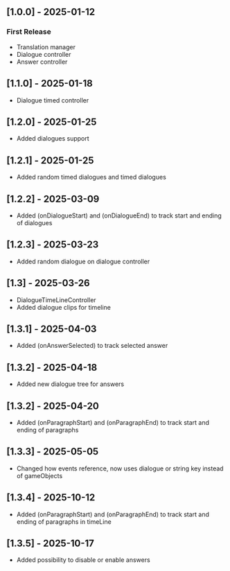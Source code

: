 ## [1.0.0] - 2025-01-12
### First Release
- Translation manager
- Dialogue controller
- Answer controller

## [1.1.0] - 2025-01-18
- Dialogue timed controller

## [1.2.0] - 2025-01-25
- Added dialogues support

## [1.2.1] - 2025-01-25
- Added random timed dialogues and timed dialogues

## [1.2.2] - 2025-03-09
- Added (onDialogueStart) and (onDialogueEnd) to track start and ending of dialogues

## [1.2.3] - 2025-03-23
- Added random dialogue on dialogue controller

## [1.3] - 2025-03-26
- DialogueTimeLineController
- Added dialogue clips for timeline

## [1.3.1] - 2025-04-03
- Added (onAnswerSelected) to track selected answer

## [1.3.2] - 2025-04-18
- Added new dialogue tree for answers

## [1.3.2] - 2025-04-20
- Added (onParagraphStart) and (onParagraphEnd) to track start and ending of paragraphs

## [1.3.3] - 2025-05-05
- Changed how events reference, now uses dialogue or string key instead of gameObjects

## [1.3.4] - 2025-10-12
- Added (onParagraphStart) and (onParagraphEnd) to track start and ending of paragraphs in timeLine

## [1.3.5] - 2025-10-17
- Added possibility to disable or enable answers